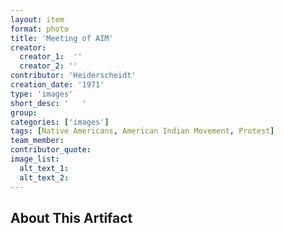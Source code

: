 ```yaml
---
layout: item
format: photo
title: 'Meeting of AIM'
creator: 
  creator_1:  ''
  creator_2: ''
contributor: 'Heiderscheidt'
creation_date: '1971'
type: 'images'
short_desc: '	'
group: 
categories: ['images'] 
tags: [Native Americans, American Indian Movement, Protest]
team_member: 
contributor_quote: 
image_list: 
  alt_text_1: 
  alt_text_2: 
---
```

## About This Artifact


